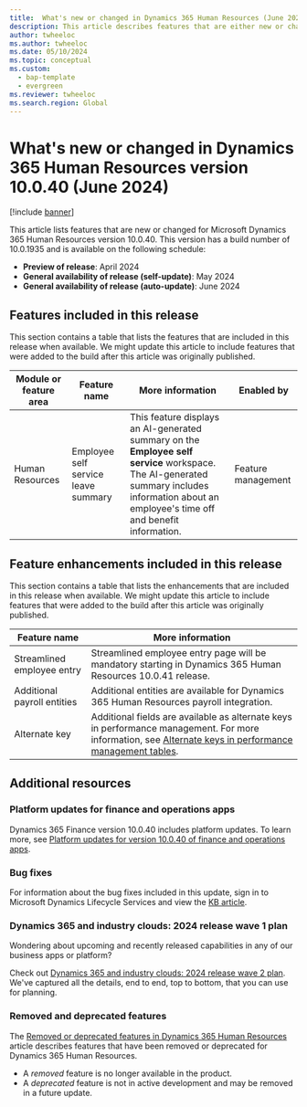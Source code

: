 ```yaml
---
title:  What's new or changed in Dynamics 365 Human Resources (June 2024)
description: This article describes features that are either new or changed in the Microsoft Dynamics 365 Human Resources version 10.0.40 preview release.
author: twheeloc
ms.author: twheeloc
ms.date: 05/10/2024
ms.topic: conceptual
ms.custom: 
  - bap-template
  - evergreen
ms.reviewer: twheeloc
ms.search.region: Global
---
```


# What's new or changed in Dynamics 365 Human Resources version 10.0.40 (June 2024)

[!include [banner](../../includes/preview-banner.md)]

This article lists features that are new or changed for Microsoft Dynamics 365 Human Resources version 10.0.40. This version has a build number of 10.0.1935 and is available on the following schedule:

- **Preview of release**: April 2024
- **General availability of release (self-update)**: May 2024
- **General availability of release (auto-update)**: June 2024

## Features included in this release

This section contains a table that lists the features that are included in this release when available. We might update this article to include features that were added to the build after this article was originally published.

| Module or feature area | Feature name | More information | Enabled by |
|---|---|---|---|
|Human Resources |Employee self service leave summary| This feature displays an AI-generated summary on the **Employee self service** workspace. The AI-generated summary includes information about an employee's time off and benefit information.| Feature management |




## Feature enhancements included in this release

This section contains a table that lists the enhancements that are included in this release when available. We might update this article to include features that were added to the build after this article was 
originally published.

| Feature name | More information | 
|---|---|
| Streamlined employee entry	|Streamlined employee entry page will be mandatory starting in Dynamics 365 Human Resources 10.0.41 release. |
| Additional payroll entities | Additional entities are available for Dynamics 365 Human Resources payroll integration. |
| Alternate key | Additional fields are available as alternate keys in performance management. For more information, see [Alternate keys in performance management tables](../hr-developer-alternate-key-perf-mgmt.md). |

## Additional resources

### Platform updates for finance and operations apps

Dynamics 365 Finance version 10.0.40 includes platform updates. To learn more, see [Platform updates for version 10.0.40 of finance and operations apps](../../fin-ops-core/fin-ops/get-started/whats-new-platform-updates-10-0-40.md).

### Bug fixes

For information about the bug fixes included in this update, sign in to Microsoft Dynamics Lifecycle Services and view the [KB article](https://fix.lcs.dynamics.com/Issue/Details?bugId=936136).


### Dynamics 365 and industry clouds: 2024 release wave 1 plan

Wondering about upcoming and recently released capabilities in any of our business apps or platform?

Check out [Dynamics 365 and industry clouds: 2024 release wave 2 plan](/dynamics365/release-plan/2024wave1/finance-supply-chain/dynamics365-human-resources). We've captured all the details, end to end, top to bottom, that you can use for planning.

### Removed and deprecated features

The [Removed or deprecated features in Dynamics 365 Human Resources](removed-deprecated-features-hr.md) article describes features that have been removed or deprecated for Dynamics 365 Human Resources.

- A *removed* feature is no longer available in the product.
- A *deprecated* feature is not in active development and may be removed in a future update.



